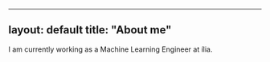 ----
layout: default
title: "About me"
----

I am currently working as a Machine Learning Engineer at ília.
